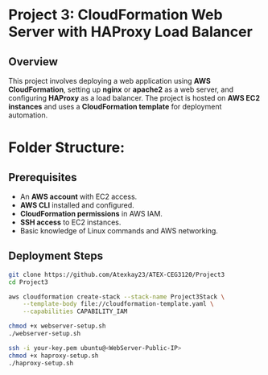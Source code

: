 # Project 3: CloudFormation Web Server with HAProxy Load Balancer

## Overview
This project involves deploying a web application using **AWS CloudFormation**, setting up **nginx** or **apache2** as a web server, and configuring **HAProxy** as a load balancer. The project is hosted on **AWS EC2 instances** and uses a **CloudFormation template** for deployment automation.

# Folder Structure:


## Prerequisites
- An **AWS account** with EC2 access.
- **AWS CLI** installed and configured.
- **CloudFormation permissions** in AWS IAM.
- **SSH access** to EC2 instances.
- Basic knowledge of Linux commands and AWS networking.

## Deployment Steps
```bash
git clone https://github.com/Atexkay23/ATEX-CEG3120/Project3
cd Project3

aws cloudformation create-stack --stack-name Project3Stack \
    --template-body file://cloudformation-template.yaml \
    --capabilities CAPABILITY_IAM

chmod +x webserver-setup.sh
./webserver-setup.sh

ssh -i your-key.pem ubuntu@<WebServer-Public-IP>
chmod +x haproxy-setup.sh
./haproxy-setup.sh
